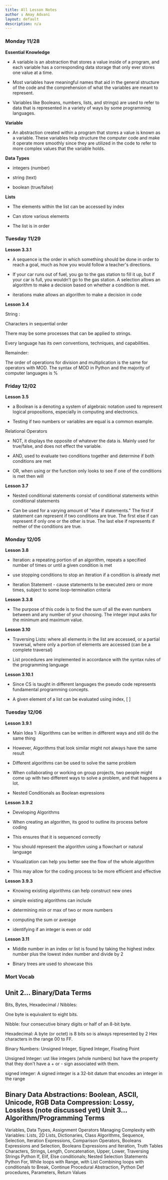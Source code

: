 ```yaml
---
title: All Lesson Notes
author : Amay Advani
layout: default
description: n/a
---
```


### Monday 11/28

**Essential Knowledge**

- A variable is an abstraction that stores a value inside of a program, and each variable has a corresponding data storage that only ever stores one value at a time.

- Most variables have meaningful names that aid in the general structure of the code and the comprehension of what the variables are meant to represent.

- Variables like Booleans, numbers, lists, and strings) are used to refer to data that is represented in a variety of ways by some programming languages.

**Variable** 

- An abstraction created within a program that stores a value is known as a variable. These variables help structure the computer code and make it operate more smoothly since they are utilized in the code to refer to more complex values that the variable holds.

**Data Types**

- integers (number)

- string (text)

- boolean (true/false)

**Lists**

- The elements within the list can be accessed by index

- Can store various elements

- The list is in order

### Tuesday 11/29

**Lesson 3.3.1**

- A sequence is the order in which something should be done in order to reach a goal, much as how you would follow a teacher's directions.

- If your car runs out of fuel, you go to the gas station to fill it up, but if your car is full, you wouldn't go to the gas station. A selection allows an algorithm to make a decision based on whether a condition is met.

- iterations make allows an algorithm to make a decision in code

**Lesson 3.4**

String :

Characters in sequential order

There may be some processes that can be applied to strings.

Every language has its own conventions, techniques, and capabilities.

Remainder: 

The order of operations for division and multiplication is the same for operators with MOD. The syntax of MOD in Python and the majority of computer languages is %

### Friday 12/02

**Lesson 3.5**

- a Boolean is a denoting a system of algebraic notation used to represent logical propositions, especially in computing and electronics.

- Testing if two numbers or variables are equal is a common example.

Relational Operators

- NOT, it displays the opposite of whatever the data is. Mainly used for true/false, and does not effect the variable.

- AND, used to evaluate two conditions together and determine if both conditions are met

- OR, when using or the function only looks to see if one of the conditions is met then will

**Lesson 3.7** 

- Nested conditional statements consist of conditional statements within conditional statements

- Can be used for a varying amount of "else if statements." The first if statement can represent if two conditions are true. The first else if can represent if only one or the other is true. The last else if represents if neither of the conditions are true.

### Monday 12/05

**Lesson 3.8**

- Iteration: a repeating portion of an algorithm, repeats a specified number of times or until a given condition is met

- use stopping conditions to stop an iteration if a condition is already met

- Iteration Statement - cause statements to be executed zero or more times, subject to some loop-termination criteria

**Lesson 3.3.8**

- The purpose of this code is to find the sum of all the even numbers between and any number of your choosing. The integer input asks for the minimum and maximum value. 

**Lesson 3.10**

- Traversing Lists: where all elements in the list are accessed, or a partial traversal, where only a portion of elements are accessed (can be a complete traversal)

- List procedures are implemented in accordance with the syntax rules of the programming language

**Lesson 3.10.1**

- Since CS is taught in different languages the pseudo code represents fundamental programming concepts.

- A given element of a list can be evaluated using index, [ ]

### Tuesday 12/06

**Lesson 3.9.1**

- Main Idea 1: Algorithms can be written in different ways and still do the same thing

- However, Algorithms that look similar might not always have the same result

- Different algorithms can be used to solve the same problem

- When collaborating or working on group projects, two people might come up with two different ways to solve a problem, and that happens a lot.

- Nested Conditionals as Boolean expressions

**Lesson 3.9.2**

- Developing Algorithms

- When creating an algorithm, its good to outline its process before coding

- This ensures that it is sequenced correctly

- You should represent the algorithm using a flowchart or natural language

- Visualization can help you better see the flow of the whole algorithm

- This may allow for the coding process to be more efficient and effective

**Lesson 3.9.3**

- Knowing existing algorithms can help construct new ones

- simple existing algorithms can include

- determining min or max of two or more numbers

- computing the sum or average

- identifying if an integer is even or odd

**Lesson 3.11**

- Middle number in an index or list is found by taking the highest index number plus the lowest index number and divide by 2

- Binary trees are used to showcase this

### Mort Vocab 

Unit 2… Binary/Data Terms
---------------
Bits, Bytes, Hexadecimal / Nibbles: 

One byte is equivalent to eight bits.

Nibble: four consecutive binary digits or half of an 8-bit byte.

Hexadecimal: A byte (or octet) is 8 bits so is always represented by 2 Hex characters in the range 00 to FF.

Binary Numbers: Unsigned Integer, Signed Integer, Floating Point

Unsigned Integer: ust like integers (whole numbers) but have the property that they don't have a + or - sign associated with them.

signed integer: A signed integer is a 32-bit datum that encodes an integer in the range




Binary Data Abstractions: Boolean, ASCII, Unicode, RGB
Data Compression: Lossy, Lossless (note discussed yet)
Unit 3… Algorithm/Programming Terms
-------------------
Variables, Data Types, Assignment Operators
Managing Complexity with Variables:  Lists, 2D Lists, Dictionaries, Class
Algorithms, Sequence, Selection, Iteration
Expressions, Comparison Operators, Booleans Expressions and Selection, Booleans Expressions and Iteration, Truth Tables
Characters, Strings, Length, Concatenation, Upper, Lower, Traversing Strings
Python If, Elif, Else conditionals; Nested Selection Statements
Python For, While loops with Range, with List
Combining loops with conditionals to Break, Continue
Procedural Abstraction, Python Def procedures, Parameters, Return Values